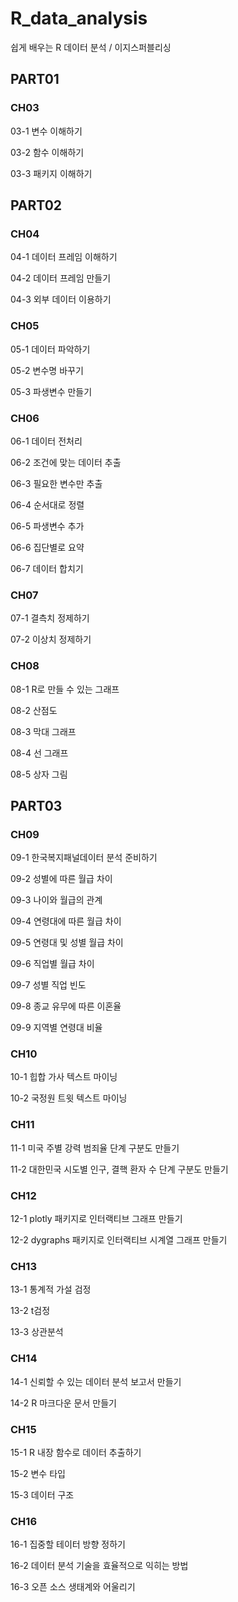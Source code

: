 # R_data_analysis
쉽게 배우는 R 데이터 분석 / 이지스퍼블리싱

## PART01

### CH03
03-1 변수 이해하기

03-2 함수 이해하기

03-3 패키지 이해하기

## PART02

### CH04
04-1 데이터 프레임 이해하기

04-2 데이터 프레임 만들기

04-3 외부 데이터 이용하기

### CH05
05-1 데이터 파악하기

05-2 변수명 바꾸기

05-3 파생변수 만들기

### CH06
06-1 데이터 전처리

06-2 조건에 맞는 데이터 추출

06-3 필요한 변수만 추출

06-4 순서대로 정렬

06-5 파생변수 추가

06-6 집단별로 요약

06-7 데이터 합치기

### CH07
07-1 결측치 정제하기

07-2 이상치 정제하기

### CH08
08-1 R로 만들 수 있는 그래프

08-2 산점도

08-3 막대 그래프

08-4 선 그래프

08-5 상자 그림

## PART03

### CH09
09-1 한국복지패널데이터 분석 준비하기

09-2 성별에 따른 월급 차이

09-3 나이와 월급의 관계

09-4 연령대에 따른 월급 차이

09-5 연령대 및 성별 월급 차이

09-6 직업별 월급 차이

09-7 성별 직업 빈도

09-8 종교 유무에 따른 이혼율

09-9 지역별 연령대 비율

### CH10
10-1 힙합 가사 텍스트 마이닝

10-2 국정원 트윗 텍스트 마이닝

### CH11
11-1 미국 주별 강력 범죄율 단계 구분도 만들기

11-2 대한민국 시도별 인구, 결핵 환자 수 단계 구분도 만들기

### CH12
12-1 plotly 패키지로 인터랙티브 그래프 만들기

12-2 dygraphs 패키지로 인터랙티브 시계열 그래프 만들기

### CH13
13-1 통계적 가설 검정

13-2 t검정

13-3 상관분석

### CH14
14-1 신뢰할 수 있는 데이터 분석 보고서 만들기

14-2 R 마크다운 문서 만들기

### CH15
15-1 R 내장 함수로 데이터 추출하기

15-2 변수 타입

15-3 데이터 구조

### CH16
16-1 집중할 테이터 방향 정하기

16-2 데이터 분석 기술을 효율적으로 익히는 방법

16-3 오픈 소스 생태계와 어울리기
